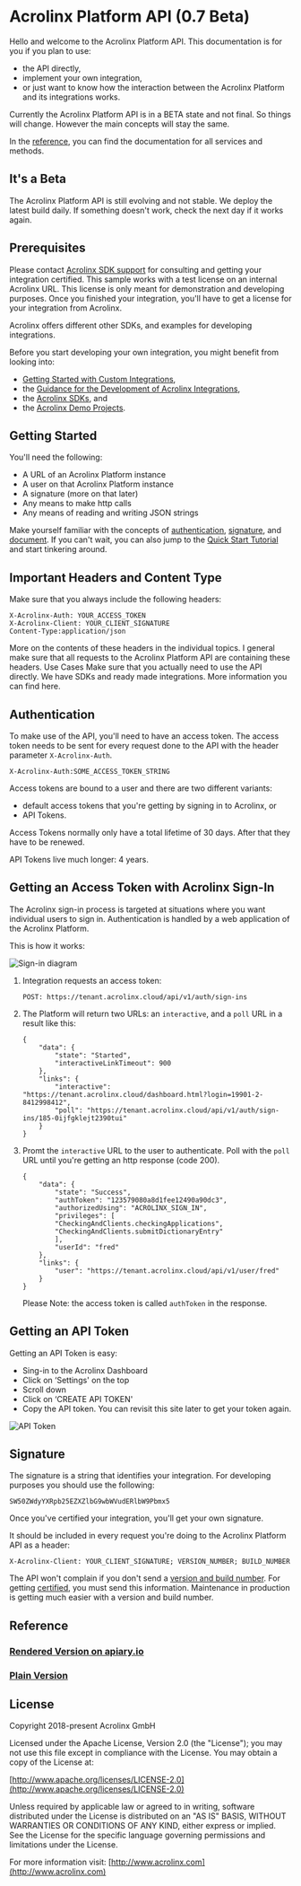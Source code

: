 # Acrolinx Platform API (0.7 Beta)

Hello and welcome to the Acrolinx Platform API.
This documentation is for you if you plan to use:

* the API directly,
* implement your own integration,
* or just want to know how the interaction between the Acrolinx Platform and its integrations works.

Currently the Acrolinx Platform API is in a BETA state and not final.
So things will change. However the main concepts will stay the same.

In the [reference](#reference), you can find the documentation for all services and methods.

## It's a Beta

The Acrolinx Platform API is still evolving and not stable.
We deploy the latest build daily.
If something doesn't work, check the next day if it works again.

## Prerequisites

Please contact [Acrolinx SDK support](sdk-support@acrolinx.com) for consulting and getting your integration certified.
This sample works with a test license on an internal Acrolinx URL.
This license is only meant for demonstration and developing purposes.
Once you finished your integration, you'll have to get a license for your integration from Acrolinx.
  
Acrolinx offers different other SDKs, and examples for developing integrations.

Before you start developing your own integration, you might benefit from looking into:

* [Getting Started with Custom Integrations](https://support.acrolinx.com/hc/en-us/articles/205687652-Getting-Started-with-Custom-Integrations),
* the [Guidance for the Development of Acrolinx Integrations](https://github.com/acrolinx/acrolinx-coding-guidance),
* the [Acrolinx SDKs](https://github.com/acrolinx?q=sdk), and
* the [Acrolinx Demo Projects](https://github.com/acrolinx?q=demo).

## Getting Started

You'll need the following:

* A URL of an Acrolinx Platform instance
* A user on that Acrolinx Platform instance
* A signature (more on that later)
* Any means to make http calls
* Any means of reading and writing JSON strings

Make yourself familiar with the concepts of [authentication](https://github.com/acrolinx/acrolinx-coding-guidance/blob/master/topics/configuration.md),
[signature](https://github.com/acrolinx/acrolinx-coding-guidance/blob/master/topics/packaging.md#packaging),
and [document](https://github.com/acrolinx/acrolinx-coding-guidance/blob/master/topics/text-extraction.md).
If you can't wait, you can also jump to the [Quick Start Tutorial](quickstart.md) and start tinkering around.

## Important Headers and Content Type

Make sure that you always include the following headers:

```HTTP
X-Acrolinx-Auth: YOUR_ACCESS_TOKEN
X-Acrolinx-Client: YOUR_CLIENT_SIGNATURE
Content-Type:application/json
```

More on the contents of these headers in the individual topics.
I general make sure that all requests to the Acrolinx Platform API are containing these headers.
Use Cases
Make sure that you actually need to use the API directly. We have SDKs and ready made integrations.
More information you can find here.

## Authentication

To make use of the API, you'll need to have an access token.
The access token needs to be sent for every request done to the API with the header parameter `X-Acrolinx-Auth`.

```HTTP
X-Acrolinx-Auth:SOME_ACCESS_TOKEN_STRING
```

Access tokens are bound to a user and there are two different variants:

* default access tokens that you're getting by signing in to Acrolinx, or
* API Tokens.

Access Tokens normally only have a total lifetime of 30 days. After that they have to be renewed.

API Tokens live much longer: 4 years.

## Getting an Access Token with Acrolinx Sign-In

The Acrolinx sign-in process is targeted at situations where you want individual users to sign in.
Authentication is handled by a web application of the Acrolinx Platform.

This is how it works:

![Sign-in diagram](doc/sign-in.png)

1. Integration requests an access token:

    ```HTTP
    POST: https://tenant.acrolinx.cloud/api/v1/auth/sign-ins
    ```

2. The Platform will return two URLs: an `interactive`, and a `poll` URL in a result like this:

    ```HTTP
    {
        "data": {
            "state": "Started",
            "interactiveLinkTimeout": 900
        },
        "links": {
            "interactive": "https://tenant.acrolinx.cloud/dashboard.html?login=19901-2-8412998412",
            "poll": "https://tenant.acrolinx.cloud/api/v1/auth/sign-ins/185-0ijfgklejt2390tui"
        }
    }
    ```

3. Promt the `interactive` URL to the user to authenticate.
    Poll with the `poll` URL until you're getting an http response (code 200).

    ```HTTP
    {
        "data": {
            "state": "Success",
            "authToken": "123579080a8d1fee12490a90dc3",
            "authorizedUsing": "ACROLINX_SIGN_IN",
            "privileges": [
            "CheckingAndClients.checkingApplications",
            "CheckingAndClients.submitDictionaryEntry"
            ],
            "userId": "fred"
        },
        "links": {
            "user": "https://tenant.acrolinx.cloud/api/v1/user/fred"
        }
    }
    ```

    Please Note: the access token is called `authToken` in the response.

## Getting an API Token

Getting an API Token is easy:

* Sing-in to the Acrolinx Dashboard
* Click on ‘Settings' on the top
* Scroll down
* Click on ‘CREATE API TOKEN'
* Copy the API token. You can revisit this site later to get your token again.

![API Token](doc/creating_api_token.gif)

## Signature

The signature is a string that identifies your integration.
For developing purposes you should use the following:

```TEXT
SW50ZWdyYXRpb25EZXZlbG9wbWVudERlbW9Pbmx5
```

Once you've certified your integration, you'll get your own signature.

It should be included in every request you're doing to the Acrolinx Platform API as a header:

```HTTP
X-Acrolinx-Client: YOUR_CLIENT_SIGNATURE; VERSION_NUMBER; BUILD_NUMBER
```

The API won't complain if you don't send a
[version and build number](https://github.com/acrolinx/acrolinx-coding-guidance/blob/master/topics/project-setup.md#version-information).
For getting [certified](https://github.com/acrolinx/acrolinx-coding-guidance/blob/master/topics/checklist.md),
you must send this information.
Maintenance in production is getting much easier with a version and build number.

## Reference

### [Rendered Version on apiary.io](http://docs.acrolinxapi.apiary.io/#)

### [Plain Version](apiary.apib)

## License

Copyright 2018-present Acrolinx GmbH

Licensed under the Apache License, Version 2.0 (the "License");
you may not use this file except in compliance with the License.
You may obtain a copy of the License at:

[http://www.apache.org/licenses/LICENSE-2.0](http://www.apache.org/licenses/LICENSE-2.0)

Unless required by applicable law or agreed to in writing, software
distributed under the License is distributed on an "AS IS" BASIS,
WITHOUT WARRANTIES OR CONDITIONS OF ANY KIND, either express or implied.
See the License for the specific language governing permissions and
limitations under the License.

For more information visit: [http://www.acrolinx.com](http://www.acrolinx.com)